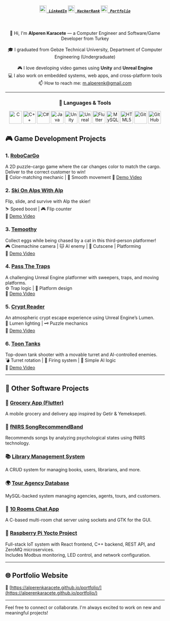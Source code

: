 <h5 align="center">
  <code><a href="https://linkedin.com/in/muhammedalperenkaracete" title="LinkedIn Profile"><img width="22" src="https://cdn.jsdelivr.net/gh/devicons/devicon/icons/linkedin/linkedin-original.svg" /> LinkedIn</a></code>
  <code><a href="https://www.hackerrank.com/alperenkaracete" title="HackerRank Profile"><img width="22" src="https://img.icons8.com/external-tal-revivo-color-tal-revivo/48/000000/external-hackerrank-is-a-technology-company-that-focuses-on-competitive-programming-logo-color-tal-revivo.png"/> HackerRank</a></code>
  <code><a href="https://alperenkaracete.github.io/portfolio/" title="Portfolio"><img width="22" src="https://cdn.simpleicons.org/internetarchive" /> Portfolio</a></code>
</h5>

<br>

<p align="center">
  👋 Hi, I'm <strong>Alperen Karacete</strong> — a Computer Engineer and Software/Game Developer from Turkey  
  <br><br>
  🎓 I graduated from Gebze Technical University, Department of Computer Engineering (Undergraduate)
  <br>
  <br>
  🎮 I love developing video games using <strong>Unity</strong> and <strong>Unreal Engine</strong>
  <br>
  💻 I also work on embedded systems, web apps, and cross-platform tools  
  <br>
  📫 How to reach me: <a href="mailto:m.alperenk@gmail.com">m.alperenk@gmail.com</a>
</p>

---
<h3 align="center">🧰 Languages & Tools</h3>
<p align="center">
  <img src="https://cdn.jsdelivr.net/gh/devicons/devicon/icons/c/c-original.svg" alt="C" width="40" height="40"/>
  <img src="https://cdn.jsdelivr.net/gh/devicons/devicon/icons/cplusplus/cplusplus-original.svg" alt="C++" width="40" height="40"/>
  <img src="https://cdn.jsdelivr.net/gh/devicons/devicon/icons/csharp/csharp-original.svg" alt="C#" width="40" height="40"/>
  <img src="https://cdn.jsdelivr.net/gh/devicons/devicon/icons/java/java-original.svg" alt="Java" width="40" height="40"/>
  <img src="https://cdn.jsdelivr.net/gh/devicons/devicon/icons/unity/unity-original.svg" alt="Unity" width="40" height="40"/>
  <img src="https://cdn.jsdelivr.net/gh/devicons/devicon/icons/unrealengine/unrealengine-original.svg" alt="Unreal" width="40" height="40"/>
  <img src="https://cdn.jsdelivr.net/gh/devicons/devicon/icons/flutter/flutter-original.svg" alt="Flutter" width="40" height="40"/>
  <img src="https://cdn.jsdelivr.net/gh/devicons/devicon/icons/mysql/mysql-original.svg" alt="MySQL" width="40" height="40"/>
  <img src="https://cdn.jsdelivr.net/gh/devicons/devicon/icons/html5/html5-original.svg" alt="HTML5" width="40" height="40"/>
  <img src="https://cdn.jsdelivr.net/gh/devicons/devicon/icons/git/git-original.svg" alt="Git" width="40" height="40"/>
  <img src="https://cdn.jsdelivr.net/gh/devicons/devicon/icons/github/github-original.svg" alt="GitHub" width="40" height="40"/>
</p>

<!-- GitHub İstatistikleri 
<p align="center">
  <img src="https://github-readme-stats.vercel.app/api?username=alperenkaracete&show_icons=true&theme=radical" alt="alperenkaracete GitHub stats"/>
</p>

 En çok kullanılan diller 
<p align="center">
  <img src="https://github-readme-stats.vercel.app/api/top-langs/?username=alperenkaracete&layout=compact&theme=radical" alt="Top Langs"/>
</p>

 GitHub Profil Ödülleri 
<p align="center">
  <img src="https://github-profile-trophy.vercel.app/?username=alperenkaracete&theme=radical" alt="GitHub Trophies"/>
</p> -->

## 🎮 Game Development Projects

### 1. [RoboCarGo](https://github.com/alperenkaracete/RoboCarGo)
A 2D puzzle-cargo game where the car changes color to match the cargo. Deliver to the correct customer to win!  
🧠 Color-matching mechanic | 🚗 Smooth movement 
🎥 [Demo Video](https://youtu.be/qBhOFV2i1EM)

### 2. [Ski On Alps With Alp](https://github.com/alperenkaracete/SkiOnAlpsWithAlp)
Flip, slide, and survive with Alp the skier!  
⛷️ Speed boost | 🎮 Flip counter  
🎥 [Demo Video](https://youtu.be/xDD4X4ph7BU)

### 3. [Temoothy](https://github.com/alperenkaracete/Temoothy)  
Collect eggs while being chased by a cat in this third-person platformer!  
🎮 Cinemachine camera | 🐱 AI enemy | 🧩 Cutscene | Platforming  
🎥 [Demo Video](https://youtu.be/ERTocbTElkI)

### 4. [Pass The Traps](https://github.com/alperenkaracete/PassTheTraps)  
A challenging Unreal Engine platformer with sweepers, traps, and moving platforms.  
⚙️ Trap logic | 🧠 Platform design  
🎥 [Demo Video](https://youtu.be/vn-8WVN9tgU)

### 5. [Crypt Reader](https://github.com/alperenkaracete/CryptReader)  
An atmospheric crypt escape experience using Unreal Engine’s Lumen.  
🔦 Lumen lighting | 🗝️ Puzzle mechanics  
🎥 [Demo Video](https://youtu.be/BUbo8KFFhXU)

### 6. [Toon Tanks](https://github.com/alperenkaracete/ToonTanks)  
Top-down tank shooter with a movable turret and AI-controlled enemies.  
💣 Turret rotation | 🎯 Firing system | 🤖 Simple AI logic  
🎥 [Demo Video](https://youtu.be/7-qy89zQzUs)

---

## 💼 Other Software Projects

### 🛒 [Grocery App (Flutter)](https://github.com/alperenkaracete/GroceryApp)
A mobile grocery and delivery app inspired by Getir & Yemeksepeti.

### 🎵 [fNIRS SongRecommendBand](https://github.com/alperenkaracete/REDSTONE)
Recommends songs by analyzing psychological states using fNIRS technology.

### 📚 [Library Management System](https://github.com/alperenkaracete/LibraryManagementSystem)
A CRUD system for managing books, users, librarians, and more.

### 🌍 [Tour Agency Database](https://github.com/alperenkaracete/GTU-CSE-Homeworks/tree/main/CSE-414%20Database/Database%20Tour%20Agency%20Project%20-SQL%20Files-Interface-Report)
MySQL-backed system managing agencies, agents, tours, and customers.

### 💬 [10 Rooms Chat App](https://github.com/alperenkaracete/CSE-472-Chat-Room-Project)
A C-based multi-room chat server using sockets and GTK for the GUI.

### 🍓 [Raspberry Pi Yocto Project](https://github.com/alperenkaracete/Raspberry-Yocto-Project)
Full-stack IoT system with React frontend, C++ backend, REST API, and ZeroMQ microservices.  
Includes Modbus monitoring, LED control, and network configuration.

---

## 🌐 Portfolio Website
🔗 [https://alperenkaracete.github.io/portfolio/](https://alperenkaracete.github.io/portfolio/)

---

Feel free to connect or collaborate. I'm always excited to work on new and meaningful projects!
